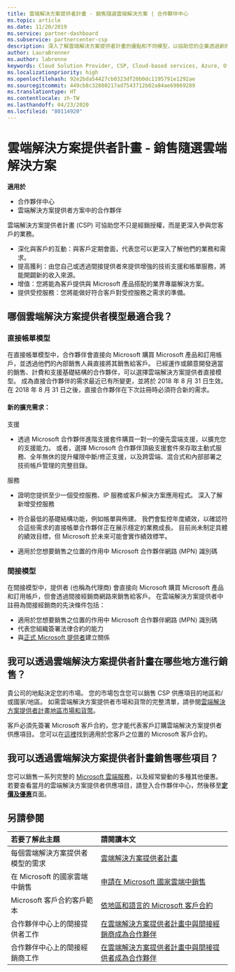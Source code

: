 ```yaml
---
title: 雲端解決方案提供者計畫 - 銷售隨選雲端解決方案 | 合作夥伴中心
ms.topic: article
ms.date: 11/20/2019
ms.service: partner-dashboard
ms.subservice: partnercenter-csp
description: 深入了解雲端解決方案提供者計畫的優點和不同模型，以協助您的企業透過新的客戶和新的專長持續成長。
author: LauraBrenner
ms.author: labrenne
keywords: Cloud Solution Provider, CSP, Cloud-based services, Azure, Office 365, Dynamics, CSP partner, sell in CSP, direct partner, direct CSP partner, indirect CSP reseller, direct CSP, indirect CSP, direct model, indirect model, indirect reseller, indirect provider, provider, distributor, cloud solution provider program, 雲端解決方案提供者, 雲端式服務, 雲端解決方案提供者合作夥伴, 過雲端解決方案提供者銷售, 直接合作夥伴, 間接雲端解決方案提供者合作夥伴, 間接雲端解決方案提供者經銷商, 直接雲端解決方案提供者, 間接雲端解決方案提供者, 直接模型, 間接模型, 間接經銷商, 間接提供者, 提供者, 散發者, 雲端解決方案提供者計畫
ms.localizationpriority: high
ms.openlocfilehash: 92e2bda54427cb0323df20b0dc1195791e1292ae
ms.sourcegitcommit: 449cb8c32880217ad7543712b02a84ae69869289
ms.translationtype: HT
ms.contentlocale: zh-TW
ms.lasthandoff: 04/23/2020
ms.locfileid: "80114920"
---
```

# <a name="cloud-solution-provider-program---selling-in-demand-cloud-solutions"></a>雲端解決方案提供者計畫 - 銷售隨選雲端解決方案 

**適用於**

- 合作夥伴中心
- 雲端解決方案提供者方案中的合作夥伴

雲端解決方案提供者計畫 (CSP) 可協助您不只是經銷授權，而是更深入參與您客戶的業務。
 
- 深化與客戶的互動：與客戶定期會面，代表您可以更深入了解他們的業務和需求。
- 提高獲利：由您自己或透過間接提供者來提供增強的技術支援和帳單服務，將能開闢新的收入來源。  
- 增值：您將能為客戶提供與 Microsoft 產品搭配的業界專屬解決方案。
- 提供受控服務：您將能做好符合客戶對受控服務之需求的準備。 

## <a name="which-csp-model-is-best-for-me"></a>哪個雲端解決方案提供者模型最適合我？

### <a name="direct-bill-model"></a>直接帳單模型

 在直接帳單模型中，合作夥伴會直接向 Microsoft 購買 Microsoft 產品和訂用帳戶，並透過他們的內部銷售人員直接將其銷售給客戶。 已經運作或願意開發適當的銷售、計費和支援基礎結構的合作夥伴，可以選擇雲端解決方案提供者直接模型。 成為直接合作夥伴的需求最近已有所變更，並將於 2018 年 8 月 31 日生效。 在 2018 年 8 月 31 日之後，直接合作夥伴在下次註冊時必須符合新的需求。


#### <a name="new-expanded-requirements"></a>新的擴充需求：

支援
- 透過 Microsoft 合作夥伴進階支援套件購買一對一的優先雲端支援，以擴充您的支援能力。 或者，選擇 Microsoft 合作夥伴頂級支援套件來存取主動式服務、全年無休的提升權限中斷/修正支援，以及跨雲端、混合式和內部部署之技術帳戶管理的完整目錄。 

服務

- 證明您提供至少一個受控服務、IP 服務或客戶解決方案應用程式。 深入了解新增受控服務

- 符合最低的基礎結構功能，例如帳單與佈建。
我們會監控年度績效，以確認符合這些需求的直接帳單合作夥伴正在展示穩定的業務成長。 目前尚未制定具體的績效目標，但 Microsoft 於未來可能會實作績效標竿。 

- 適用於您想要銷售之位置的作用中 Microsoft 合作夥伴網路 (MPN) 識別碼


### <a name="indirect-model"></a>間接模型

在間接模型中，提供者 (也稱為代理商) 會直接向 Microsoft 購買 Microsoft 產品和訂用帳戶，但會透過間接經銷商網路來銷售給客戶。 在雲端解決方案提供者中註冊為間接經銷商的先決條件包括：

- 適用於您想要銷售之位置的作用中 Microsoft 合作夥伴網路 (MPN) 識別碼
- 代表您組織簽署法律合約的能力
- 與[正式 Microsoft 提供者](https://partnercenter.microsoft.com/partner/find-a-provider)建立關係


## <a name="where-can-i-sell-through-the-csp-program"></a>我可以透過雲端解決方案提供者計畫在哪些地方進行銷售？

貴公司的地點決定您的市場。 您的市場包含您可以銷售 CSP 供應項目的地區和/或國家/地區。 如需雲端解決方案提供者市場和貨幣的完整清單，請參閱[雲端解決方案提供者計畫地區市場和貨幣](regional-authorization-overview.md)。

客戶必須先簽署 Microsoft 客戶合約，您才能代表客戶訂購雲端解決方案提供者供應項目。 您可以在[這裡](agreements.md)找到適用於您客戶之位置的 Microsoft 客戶合約。  

## <a name="what-can-i-sell-through-the-csp-program"></a>我可以透過雲端解決方案提供者計畫銷售哪些項目？

您可以銷售一系列完整的 [Microsoft 雲端服務](https://partner.microsoft.com/cloud-solution-provider/products-and-services)，以及經常變動的多種其他優惠。 若要查看當月的雲端解決方案提供者供應項目，請登入合作夥伴中心，然後移至[**定價及優惠**](https://partnercenter.microsoft.com/pcv/sales)頁面。

## <a name="see-also"></a>另請參閱 


|**若要了解此主題**   |**請閱讀本文**   |
|:---------------------------|:--------------------|
|每個雲端解決方案提供者模型的需求   | [雲端解決方案提供者計畫](https://partnercenter.microsoft.com/partner/cloud-solution-provider)|
|在 Microsoft 的國家雲端中銷售   | [申請在 Microsoft 國家雲端中銷售](csp-national-clouds-overview.md)|
|Microsoft 客戶合約客戶範本   |[依地區和語言的 Microsoft 客戶合約](agreements.md)|
|合作夥伴中心上的間接提供者工作  |[在雲端解決方案提供者計畫中與間接經銷商成為合作夥伴](indirect-provider-tasks-in-partner-center.md)|
|合作夥伴中心上的間接經銷商工作   |[在雲端解決方案提供者計畫中與間接提供者成為合作夥伴](indirect-reseller-tasks-in-partner-center.md)|
